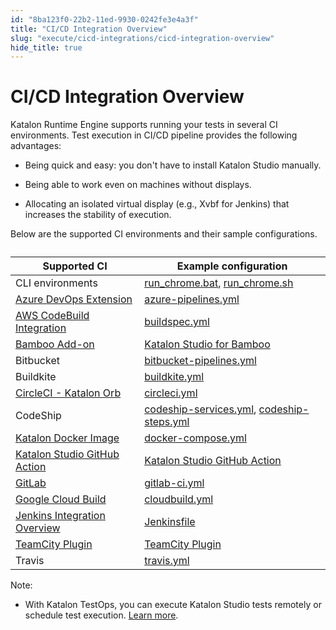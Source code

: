 ```yaml
---
id: "8ba123f0-22b2-11ed-9930-0242fe3e4a3f"
title: "CI/CD Integration Overview"
slug: "execute/cicd-integrations/cicd-integration-overview"
hide_title: true
---
```


# <a id="id" class="anchor_top_offset"/><a id="ariaid-title1" class="anchor_top_offset"/>CI/CD Integration Overview

<div xmlns="http://www.w3.org/1999/xhtml" className="p">Katalon Runtime Engine supports running your tests in several CI environments. Test execution in CI/CD pipeline provides the following advantages:<ul className="ul"><li className="li"><p className="p">Being quick and easy: you don't have to install Katalon Studio manually.</p></li><li className="li"><p className="p">Being able to work even on machines without displays.</p></li><li className="li"><p className="p">Allocating an isolated virtual display (e.g., Xvbf for Jenkins) that increases the stability of execution.</p></li></ul></div>
<p xmlns="http://www.w3.org/1999/xhtml" className="p">Below are the supported CI environments and their sample configurations. </p> 
<table xmlns="http://www.w3.org/1999/xhtml" className="table"><caption /><colgroup><col /><col /></colgroup><thead className="thead"><tr className><th className="entry anchor_top_offset" id="id__entry__1">Supported CI</th><th className="entry anchor_top_offset" id="id__entry__2">Example configuration</th></tr></thead><tbody className="tbody"><tr className><td className="entry" headers="id__entry__1 id__entry__2 ">CLI environments</td><td className="entry" headers="id__entry__1 id__entry__2 "> <a className="xref j-external-link" href="https://github.com/katalon-studio-samples/ci-samples/blob/master/run_chrome.bat" target="_blank">run_chrome.bat</a>, <a className="xref j-external-link" href="https://github.com/katalon-studio-samples/ci-samples/blob/master/run_chrome.sh" target="_blank">run_chrome.sh</a> </td></tr><tr className><td className="entry" headers="id__entry__1 id__entry__2 "><a className="xref" href="/docs/execute/cicd-integrations/azure-devops-extension">Azure DevOps Extension</a></td><td className="entry" headers="id__entry__1 id__entry__2 "><a className="xref j-external-link" href="https://github.com/katalon-studio-samples/ci-samples/blob/master/azure-pipelines.yml" target="_blank">azure-pipelines.yml</a></td></tr><tr className><td className="entry" headers="id__entry__1 id__entry__2 "><a className="xref" href="/docs/execute/cicd-integrations/aws-codebuild-integration">AWS CodeBuild Integration</a></td><td className="entry" headers="id__entry__1 id__entry__2 "><a className="xref j-external-link" href="https://github.com/katalon-studio-samples/ci-samples/blob/master/buildspec.yml" target="_blank">buildspec.yml</a></td></tr><tr className><td className="entry" headers="id__entry__1 id__entry__2 "><a className="xref" href="/docs/execute/cicd-integrations/bamboo-add-on">Bamboo Add-on</a></td><td className="entry" headers="id__entry__1 id__entry__2 "><a className="xref j-external-link" href="https://marketplace.atlassian.com/apps/1220235/katalon-devops-for-bamboo" target="_blank">Katalon Studio for Bamboo</a></td></tr><tr className><td className="entry" headers="id__entry__1 id__entry__2 ">Bitbucket</td><td className="entry" headers="id__entry__1 id__entry__2 "><a className="xref j-external-link" href="https://github.com/katalon-studio-samples/ci-samples/blob/master/bitbucket-pipelines.yml" target="_blank">bitbucket-pipelines.yml</a></td></tr><tr className><td className="entry" headers="id__entry__1 id__entry__2 ">Buildkite</td><td className="entry" headers="id__entry__1 id__entry__2 "><a className="xref j-external-link" href="https://github.com/katalon-studio-samples/ci-samples/blob/master/.buildkite/pipeline.yml" target="_blank">buildkite.yml</a></td></tr><tr className><td className="entry" headers="id__entry__1 id__entry__2 "><a className="xref" href="/docs/execute/cicd-integrations/circleci---katalon-orb">CircleCI - Katalon Orb</a></td><td className="entry" headers="id__entry__1 id__entry__2 "><a className="xref j-external-link" href="https://github.com/katalon-studio-samples/ci-samples/blob/master/.circleci/config.yml" target="_blank">circleci.yml</a></td></tr><tr className><td className="entry" headers="id__entry__1 id__entry__2 ">CodeShip</td><td className="entry" headers="id__entry__1 id__entry__2 "><a className="xref j-external-link" href="https://github.com/katalon-studio-samples/ci-samples/blob/master/codeship-services.yml" target="_blank">codeship-services.yml</a>, <a className="xref j-external-link" href="https://github.com/katalon-studio-samples/ci-samples/blob/master/codeship-steps.yml" target="_blank">codeship-steps.yml</a></td></tr><tr className><td className="entry" headers="id__entry__1 id__entry__2 "><a className="xref" href="/docs/execute/katalon-runtime-engine/katalon-docker-image">Katalon Docker Image</a></td><td className="entry" headers="id__entry__1 id__entry__2 "><a className="xref j-external-link" href="https://github.com/katalon-studio-samples/ci-samples/blob/master/docker-compose.yml" target="_blank">docker-compose.yml</a></td></tr><tr className><td className="entry" headers="id__entry__1 id__entry__2 "><a className="xref" href="/docs/execute/cicd-integrations/katalon-studio-github-action">Katalon Studio GitHub Action</a></td><td className="entry" headers="id__entry__1 id__entry__2 "><a className="xref j-external-link" href="https://github.com/marketplace/actions/katalon-studio" target="_blank">Katalon Studio GitHub Action</a></td></tr><tr className><td className="entry" headers="id__entry__1 id__entry__2 "><a className="xref" href="/docs/execute/cicd-integrations/gitlab-integration">GitLab</a></td><td className="entry" headers="id__entry__1 id__entry__2 "><a className="xref j-external-link" href="https://github.com/katalon-studio-samples/ci-samples/blob/master/.gitlab-ci.yml" target="_blank">gitlab-ci.yml</a></td></tr><tr className><td className="entry" headers="id__entry__1 id__entry__2 "><a className="xref" href="/docs/execute/cicd-integrations/google-cloud-build">Google Cloud Build</a></td><td className="entry" headers="id__entry__1 id__entry__2 "><a className="xref j-external-link" href="https://github.com/katalon-studio-samples/ci-samples/blob/master/cloudbuild.yaml" target="_blank">cloudbuild.yml</a></td></tr><tr className><td className="entry" headers="id__entry__1 id__entry__2 "><a className="xref" href="/docs/execute/cicd-integrations/jenkins-integration-overview">Jenkins Integration Overview</a></td><td className="entry" headers="id__entry__1 id__entry__2 "><a className="xref j-external-link" href="https://github.com/katalon-studio-samples/ci-samples/blob/master/Jenkinsfile" target="_blank">Jenkinsfile</a></td></tr><tr className><td className="entry" headers="id__entry__1 id__entry__2 "><a className="xref" href="/docs/execute/cicd-integrations/teamcity-plugin">TeamCity Plugin</a></td><td className="entry" headers="id__entry__1 id__entry__2 "><a className="xref j-external-link" href="https://plugins.jetbrains.com/plugin/12653-katalon-studio-runner/" target="_blank">TeamCity Plugin</a></td></tr><tr className><td className="entry" headers="id__entry__1 id__entry__2 ">Travis</td><td className="entry" headers="id__entry__1 id__entry__2 "><a className="xref j-external-link" href="https://github.com/katalon-studio-samples/ci-samples/blob/master/.travis.yml" target="_blank">travis.yml</a></td></tr></tbody></table> 
<div xmlns="http://www.w3.org/1999/xhtml" className="p"><div className="note note note_note"><span className="note__title">Note:</span> <ul className="ul"><li className="li"><p className="p">With Katalon TestOps, you can execute Katalon Studio tests remotely or schedule test execution. <a className="xref j-external-link" href="https://docs.katalon.com/docs/katalon-testops/test-planning/schedules/schedule-test-runs" target="_blank">Learn more</a>.</p></li></ul></div></div>
